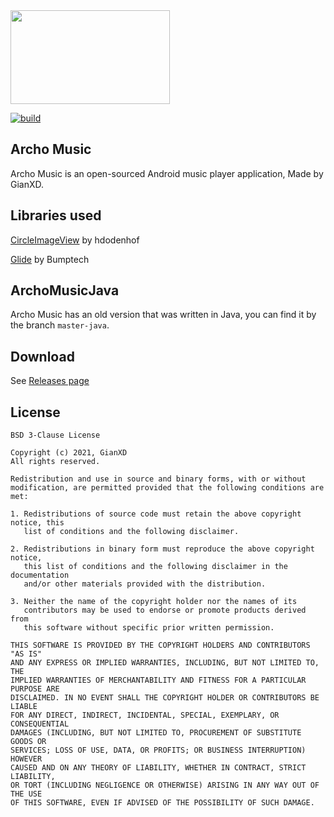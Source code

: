 <img src="https://cdn.discordapp.com/attachments/803677887496060999/826646596430725160/ar_music_github_logo.png" width="255" height="150"/>

[![build](https://github.com/gianxddddd/ArchoMusic/actions/workflows/gradle.yml/badge.svg)](https://github.com/gianxddddd/ArchoMusic/actions/workflows/gradle.yml)


## Archo Music
Archo Music is an open-sourced Android music player application, Made by GianXD.


## Libraries used

[CircleImageView](https://github.com/hdodenhof/CircleImageView) by hdodenhof

[Glide](https://github.com/bumptech/glide) by Bumptech


## ArchoMusicJava
Archo Music has an old version that was written in Java, you can find it by the branch `master-java`.


## Download

See [Releases page](https://github.com/gianxddddd/ArchoMusic/releases)


## License
```
BSD 3-Clause License

Copyright (c) 2021, GianXD
All rights reserved.

Redistribution and use in source and binary forms, with or without
modification, are permitted provided that the following conditions are met:

1. Redistributions of source code must retain the above copyright notice, this
   list of conditions and the following disclaimer.

2. Redistributions in binary form must reproduce the above copyright notice,
   this list of conditions and the following disclaimer in the documentation
   and/or other materials provided with the distribution.

3. Neither the name of the copyright holder nor the names of its
   contributors may be used to endorse or promote products derived from
   this software without specific prior written permission.

THIS SOFTWARE IS PROVIDED BY THE COPYRIGHT HOLDERS AND CONTRIBUTORS "AS IS"
AND ANY EXPRESS OR IMPLIED WARRANTIES, INCLUDING, BUT NOT LIMITED TO, THE
IMPLIED WARRANTIES OF MERCHANTABILITY AND FITNESS FOR A PARTICULAR PURPOSE ARE
DISCLAIMED. IN NO EVENT SHALL THE COPYRIGHT HOLDER OR CONTRIBUTORS BE LIABLE
FOR ANY DIRECT, INDIRECT, INCIDENTAL, SPECIAL, EXEMPLARY, OR CONSEQUENTIAL
DAMAGES (INCLUDING, BUT NOT LIMITED TO, PROCUREMENT OF SUBSTITUTE GOODS OR
SERVICES; LOSS OF USE, DATA, OR PROFITS; OR BUSINESS INTERRUPTION) HOWEVER
CAUSED AND ON ANY THEORY OF LIABILITY, WHETHER IN CONTRACT, STRICT LIABILITY,
OR TORT (INCLUDING NEGLIGENCE OR OTHERWISE) ARISING IN ANY WAY OUT OF THE USE
OF THIS SOFTWARE, EVEN IF ADVISED OF THE POSSIBILITY OF SUCH DAMAGE.
```
